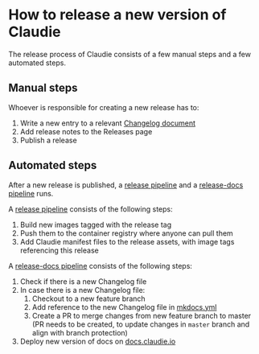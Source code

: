 # How to release a new version of Claudie

The release process of Claudie consists of a few manual steps and a few automated steps.

## Manual steps

Whoever is responsible for creating a new release has to:

1. Write a new entry to a relevant [Changelog document](https://github.com/berops/claudie/tree/master/docs/CHANGELOG)
2. Add release notes to the Releases page
3. Publish a release

## Automated steps

After a new release is published, a [release pipeline](https://github.com/berops/claudie/blob/master/.github/workflows/release.yml) and a [release-docs pipeline](https://github.com/berops/claudie/blob/master/.github/workflows/release-docs.yml) runs.

A [release pipeline](https://github.com/berops/claudie/blob/master/.github/workflows/release.yml) consists of the following steps:

1. Build new images tagged with the release tag
2. Push them to the container registry where anyone can pull them
3. Add Claudie manifest files to the release assets, with image tags referencing this release

A [release-docs pipeline](https://github.com/berops/claudie/blob/master/.github/workflows/release-docs.yml) consists of the following steps:

1. Check if there is a new Changelog file
2. In case there is a new Changelog file:
    1. Checkout to a new feature branch
    2. Add reference to the new Changelog file in [mkdocs.yml](https://github.com/berops/claudie/blob/master/mkdocs.yml)
    3. Create a PR to merge changes from new feature branch to master (PR needs to be created, to update changes in `master` branch and align with branch protection)
3. Deploy new version of docs on [docs.claudie.io](https://docs.claudie.io)